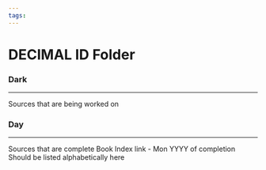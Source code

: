 ```yaml
---
tags:
---
```

# DECIMAL ID Folder

### Dark
---
Sources that are being worked on
### Day
---
Sources that are complete
Book Index link - Mon YYYY of completion
Should be listed alphabetically here